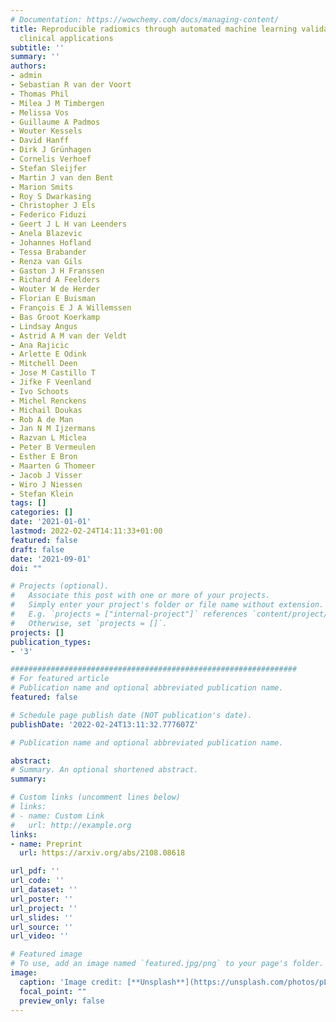 ```yaml
---
# Documentation: https://wowchemy.com/docs/managing-content/
title: Reproducible radiomics through automated machine learning validated on twelve
  clinical applications
subtitle: ''
summary: ''
authors:
- admin
- Sebastian R van der Voort
- Thomas Phil
- Milea J M Timbergen
- Melissa Vos
- Guillaume A Padmos
- Wouter Kessels
- David Hanff
- Dirk J Grünhagen
- Cornelis Verhoef
- Stefan Sleijfer
- Martin J van den Bent
- Marion Smits
- Roy S Dwarkasing
- Christopher J Els
- Federico Fiduzi
- Geert J L H van Leenders
- Anela Blazevic
- Johannes Hofland
- Tessa Brabander
- Renza van Gils
- Gaston J H Franssen
- Richard A Feelders
- Wouter W de Herder
- Florian E Buisman
- François E J A Willemssen
- Bas Groot Koerkamp
- Lindsay Angus
- Astrid A M van der Veldt
- Ana Rajicic
- Arlette E Odink
- Mitchell Deen
- Jose M Castillo T
- Jifke F Veenland
- Ivo Schoots
- Michel Renckens
- Michail Doukas
- Rob A de Man
- Jan N M Ijzermans
- Razvan L Miclea
- Peter B Vermeulen
- Esther E Bron
- Maarten G Thomeer
- Jacob J Visser
- Wiro J Niessen
- Stefan Klein
tags: []
categories: []
date: '2021-01-01'
lastmod: 2022-02-24T14:11:33+01:00
featured: false
draft: false
date: '2021-09-01'
doi: ""

# Projects (optional).
#   Associate this post with one or more of your projects.
#   Simply enter your project's folder or file name without extension.
#   E.g. `projects = ["internal-project"]` references `content/project/deep-learning/index.md`.
#   Otherwise, set `projects = []`.
projects: []
publication_types:
- '3'

################################################################
# For featured article
# Publication name and optional abbreviated publication name.
featured: false

# Schedule page publish date (NOT publication's date).
publishDate: '2022-02-24T13:11:32.777607Z'

# Publication name and optional abbreviated publication name.

abstract:
# Summary. An optional shortened abstract.
summary:

# Custom links (uncomment lines below)
# links:
# - name: Custom Link
#   url: http://example.org
links:
- name: Preprint
  url: https://arxiv.org/abs/2108.08618

url_pdf: ''
url_code: ''
url_dataset: ''
url_poster: ''
url_project: ''
url_slides: ''
url_source: ''
url_video: ''

# Featured image
# To use, add an image named `featured.jpg/png` to your page's folder.
image:
  caption: 'Image credit: [**Unsplash**](https://unsplash.com/photos/pLCdAaMFLTE)'
  focal_point: ""
  preview_only: false
---
```

